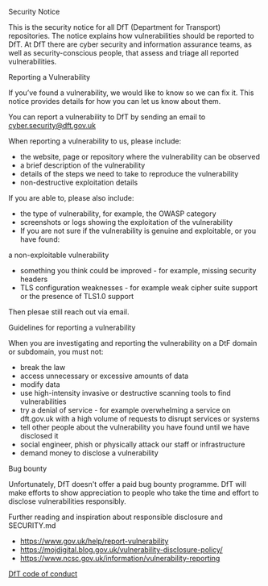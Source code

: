 Security Notice

This is the security notice for all DfT (Department for Transport) repositories. The notice explains how vulnerabilities should be reported to DfT. At DfT there are cyber security and information assurance teams, as well as security-conscious people, that assess and triage all reported vulnerabilities.

Reporting a Vulnerability

If you’ve found a vulnerability, we would like to know so we can fix it. This notice provides details for how you can let us know about them.

You can report a vulnerability to DfT by sending an email to cyber.security@dft.gov.uk

When reporting a vulnerability to us, please include:

* the website, page or repository where the vulnerability can be observed
* a brief description of the vulnerability
* details of the steps we need to take to reproduce the vulnerability
* non-destructive exploitation details

If you are able to, please also include:

* the type of vulnerability, for example, the OWASP category
* screenshots or logs showing the exploitation of the vulnerability
* If you are not sure if the vulnerability is genuine and exploitable, or you have found:

a non-exploitable vulnerability
* something you think could be improved - for example, missing security headers
* TLS configuration weaknesses - for example weak cipher suite support or the presence of TLS1.0 support

Then plesae still reach out via email. 

Guidelines for reporting a vulnerability

When you are investigating and reporting the vulnerability on a DtF domain or subdomain, you must not:

* break the law
* access unnecessary or excessive amounts of data
* modify data
* use high-intensity invasive or destructive scanning tools to find vulnerabilities
* try a denial of service - for example overwhelming a service on dft.gov.uk with a high volume of requests
    to disrupt services or systems
* tell other people about the vulnerability you have found until we have disclosed it
* social engineer, phish or physically attack our staff or infrastructure
* demand money to disclose a vulnerability

Bug bounty

Unfortunately, DfT doesn't offer a paid bug bounty programme. DfT will make efforts to show appreciation to people who take the time and effort to disclose vulnerabilities responsibly.

Further reading and inspiration about responsible disclosure and SECURITY.md

* https://www.gov.uk/help/report-vulnerability
* https://mojdigital.blog.gov.uk/vulnerability-disclosure-policy/
* https://www.ncsc.gov.uk/information/vulnerability-reporting

[DfT code of conduct](CODE_OF_CONDUCT.md)